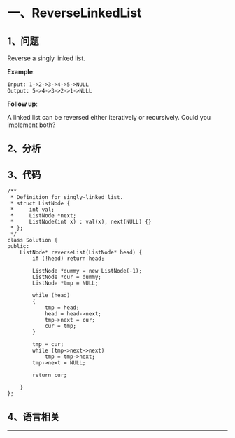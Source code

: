 # 一、ReverseLinkedList

## 1、问题

Reverse a singly linked list.

**Example**:

```
Input: 1->2->3->4->5->NULL
Output: 5->4->3->2->1->NULL
```

**Follow up**:

A linked list can be reversed either iteratively or recursively. Could you implement both?

## 2、分析

## 3、代码

```
/**
 * Definition for singly-linked list.
 * struct ListNode {
 *     int val;
 *     ListNode *next;
 *     ListNode(int x) : val(x), next(NULL) {}
 * };
 */
class Solution {
public:
    ListNode* reverseList(ListNode* head) {
        if (!head) return head;
        
        ListNode *dummy = new ListNode(-1);
        ListNode *cur = dummy;
        ListNode *tmp = NULL;
        
        while (head)
        {
            tmp = head;
            head = head->next;
            tmp->next = cur;
            cur = tmp;
        }
        
        tmp = cur;
        while (tmp->next->next)
            tmp = tmp->next;
        tmp->next = NULL;
        
        return cur;
        
    }
};
```

## 4、语言相关

---
